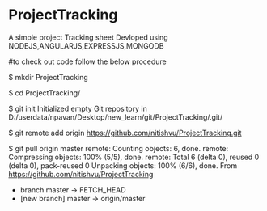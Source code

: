 # ProjectTracking

A simple project Tracking sheet Devloped using NODEJS,ANGULARJS,EXPRESSJS,MONGODB


#to check out code follow the below procedure

$ mkdir ProjectTracking

$ cd ProjectTracking/

$ git init
Initialized empty Git repository in D:/userdata/npavan/Desktop/new_learn/git/ProjectTracking/.git/

$ git remote add origin https://github.com/nitishvu/ProjectTracking.git

$ git pull origin master
remote: Counting objects: 6, done.
remote: Compressing objects: 100% (5/5), done.
remote: Total 6 (delta 0), reused 0 (delta 0), pack-reused 0
Unpacking objects: 100% (6/6), done.
From https://github.com/nitishvu/ProjectTracking
 * branch            master     -> FETCH_HEAD
 * [new branch]      master     -> origin/master
